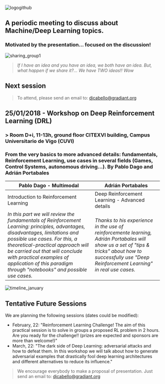 ![logogithub](https://user-images.githubusercontent.com/30496090/32318047-3911142e-bfb6-11e7-847e-74eea566df28.png)

## A periodic meeting to discuss about Machine/Deep Learning topics. 
### Motivated by the presentation... focused on the discussion!
![sharing_group1](https://user-images.githubusercontent.com/30496090/31537549-e4db5ada-b002-11e7-9385-3dc08004c3e0.jpg)
> *If I have an idea and you have an idea, we both have an idea. But, what happen if we share it?... 
> We have TWO ideas!! Wow*

## Next session

> To attend, please send an email to: djcabello@gradiant.org

## 25/01/2018 - Workshop on Deep Reinforcement Learning (DRL)
### > Room D+i, 11-13h, ground floor CITEXVI building, Campus Universitario de Vigo (CUVI)
### From the very basics to more advanced details: fundamentals, Reinforcement Learning, use cases in several fields (Games, Control Systems, autonomous driving...). By Pablo Dago and Adrián Portabales

Pablo Dago - Multimodal | Adrián Portabales
-------------------------- | --------------------- 
Introduction to Reinforcement Learning | Deep Reinforcement Learning - Advanced details
*In this part we will review the fundamentals of Reinforcement Learning: principles, advantages, disadvantages, limitations and possible use cases. For this, a theoretical-practical approach will be carried out that will conclude with practical examples of application of this paradigm through "notebooks" and possible use cases.* | *Thanks to his experience in the use of reinforcemente learning, Adrián Portabales will show us a set of "tips & tricks" about how to successfully use "Deep Reinforcement Learning" in real use cases.*

![timeline_january](https://user-images.githubusercontent.com/30496090/35144065-b662e7e2-fd03-11e7-9be3-84428fd9b2b6.png)

## Tentative Future Sessions
We are planning the following sessions (dates could be modified):
* February, 22: "Reinforcement Learning Challenge! The aim of this practical session is to solve in groups a proposed RL problem in 2 hours. Are you ready for the challenge!! (prizes are expected and sponsors are more than welcome!)"
* March, 22: "The dark side of Deep Learning: adversarial attacks and how to defeat them. In this workshop we will talk about how to generate adversarial examples that drastically fool deep learning architectures and different alternatives to reduce its influence."

> We encourage everybody to make a proposal of presentation. Just send an email to: djcabello@gradiant.org
